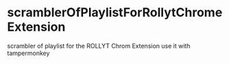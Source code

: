 # scramblerOfPlaylistForRollytChromeExtension
scrambler of playlist for the ROLLYT Chrom Extension
use it with tampermonkey
